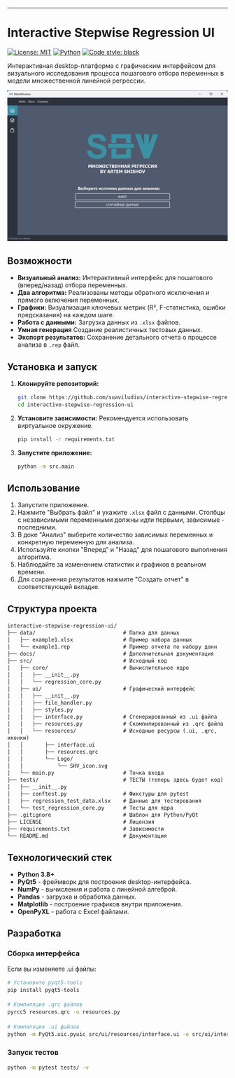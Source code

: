 
---

# Interactive Stepwise Regression UI

[![License: MIT](https://img.shields.io/badge/License-MIT-yellow.svg)](https://opensource.org/licenses/MIT)
[![Python](https://img.shields.io/badge/Python-3.8%2B-blue)](https://www.python.org/)
[![Code style: black](https://img.shields.io/badge/code%20style-black-000000.svg)](https://github.com/psf/black)

Интерактивная desktop-платформа с графическим интерфейсом для визуального исследования процесса пошагового отбора переменных в модели множественной линейной регрессии.

![Screenshot of the Application](docs/screenshot.png)

## Возможности

*   **Визуальный анализ:** Интерактивный интерфейс для пошагового (вперед/назад) отбора переменных.
*   **Два алгоритма:** Реализованы методы обратного исключения и прямого включения переменных.
*   **Графики:** Визуализация ключевых метрик (R², F-статистика, ошибки предсказания) на каждом шаге.
*   **Работа с данными:** Загрузка данных из `.xlsx` файлов.
*   **Умная генерация** Cоздание реалистичных тестовых данных.
*   **Экспорт результатов:** Сохранение детального отчета о процессе анализа в `.rep` файл.

## Установка и запуск

1.  **Клонируйте репозиторий:**
    ```bash
    git clone https://github.com/suaviludius/interactive-stepwise-regression-ui.git
    cd interactive-stepwise-regression-ui
    ```

2.  **Установите зависимости:**
    Рекомендуется использовать виртуальное окружение.
    ```bash
    pip install -r requirements.txt
    ```

3.  **Запустите приложение:**
    ```bash
    python -m src.main
    ```

## Использование

1.  Запустите приложение.
2.  Нажмите "Выбрать файл" и укажите `.xlsx` файл с данными. Столбцы с независимыми переменными должны идти первыми, зависимые - последними.
3.  В доке "Анализ" выберите количество зависимых переменных и конкретную переменную для анализа.
4.  Используйте кнопки "Вперед" и "Назад" для пошагового выполнения алгоритма.
5.  Наблюдайте за изменением статистик и графиков в реальном времени.
6.  Для сохранения результатов нажмите "Создать отчет" в соответствующей вкладке.

## Структура проекта

```
interactive-stepwise-regression-ui/
├── data/                            # Папка для данных
│   ├── example1.xlsx                # Пример набора данных
|   └── example1.rep                 # Пример отчета по набору данн
├── docs/                            # Дополнительная документация
├── src/                             # Исходный код
│   ├── core/                        # Вычислительное ядро
│   │   ├── __init__.py
│   │   └── regression_core.py
│   ├── ui/                          # Графический интерфейс
│   │   ├── __init__.py
│   │   ├── file_handler.py
│   │   ├── styles.py
│   │   ├── interface.py             # Сгенерированный из .ui файла
│   │   ├── resources.py             # Скомпилированный из .qrc файла
│   │   └── resources/               # Исходные ресурсы (.ui, .qrc, иконки)
│   │       ├── interface.ui
│   │       ├── resources.qrc
│   │       └── Logo/
│   │           └── SHV_icon.svg
│   └── main.py                      # Точка входа
├── tests/                           # ТЕСТЫ (теперь здесь будет код)
│   ├── __init__.py
│   ├── conftest.py                  # Фикстуры для pytest
│   ├── regression_test_data.xlsx    # Данные для тестирования
│   └── test_regression_core.py      # Тесты для ядра
├── .gitignore                       # Шаблон для Python/PyQt
├── LICENSE                          # Лицензия
├── requirements.txt                 # Зависимости
└── README.md                        # Документация
```

## Технологический стек

*   **Python 3.8+**
*   **PyQt5** - фреймворк для построения desktop-интерфейса.
*   **NumPy** - вычисления и работа с линейной алгеброй.
*   **Pandas** - загрузка и обработка данных.
*   **Matplotlib** - построение графиков внутри приложения.
*   **OpenPyXL** - работа с Excel файлами.

## Разработка

### Сборка интерфейса
Если вы изменяете .ui файлы:
```bash
# Установите pyqt5-tools
pip install pyqt5-tools

# Компиляция .qrc файлов
pyrcc5 resources.qrc -o resources.py

# Компиляция .ui файлов
python -m PyQt5.uic.pyuic src/ui/resources/interface.ui -o src/ui/interface.py
```

### Запуск тестов

```bash
python -m pytest tests/ -v
